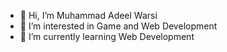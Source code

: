 - 👋 Hi, I’m Muhammad Adeel Warsi
- 👀 I’m interested in Game and Web Development
- 🌱 I’m currently learning Web Development

<!---
MuhammadAdeelWarsi/MuhammadAdeelWarsi is a ✨ special ✨ repository because its `README.md` (this file) appears on your GitHub profile.
You can click the Preview link to take a look at your changes.
--->
